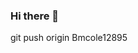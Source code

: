 ### Hi there 👋

<!--"git add <file

git rm --cached <file>..." 

git commit -m "Your message about the commit"

git checkout -b <Bmcole12895>

 git push origin Bmcole12895


**Bmcole12895/Bmcole12895** is a ✨ _special_ ✨ repository because its `README.md` (this file) appears on your GitHub profile.

Here are some ideas to get you started:

- 🔭 I’m currently working on ...
- 🌱 I’m currently learning ...
- 👯 I’m looking to collaborate on ...
- 🤔 I’m looking for help with ...
- 💬 Ask me about ...
- 📫 How to reach me: ...
- 😄 Pronouns: ...
- ⚡ Fun fact: ...
--> git push origin Bmcole12895
